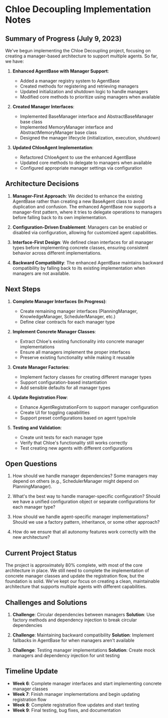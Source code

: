# Chloe Decoupling Implementation Notes

## Summary of Progress (July 9, 2023)

We've begun implementing the Chloe Decoupling project, focusing on creating a manager-based architecture to support multiple agents. So far, we have:

1. **Enhanced AgentBase with Manager Support**:
   - Added a manager registry system to AgentBase
   - Created methods for registering and retrieving managers
   - Updated initialization and shutdown logic to handle managers
   - Modified core methods to prioritize using managers when available

2. **Created Manager Interfaces**:
   - Implemented BaseManager interface and AbstractBaseManager base class
   - Implemented MemoryManager interface and AbstractMemoryManager base class
   - Designed the manager lifecycle (initialization, execution, shutdown)

3. **Updated ChloeAgent Implementation**:
   - Refactored ChloeAgent to use the enhanced AgentBase
   - Updated core methods to delegate to managers when available
   - Configured appropriate manager settings via configuration

## Architecture Decisions

1. **Manager-First Approach**: We decided to enhance the existing AgentBase rather than creating a new BaseAgent class to avoid duplication and confusion. The enhanced AgentBase now supports a manager-first pattern, where it tries to delegate operations to managers before falling back to its own implementation.

2. **Configuration-Driven Enablement**: Managers can be enabled or disabled via configuration, allowing for customized agent capabilities.

3. **Interface-First Design**: We defined clean interfaces for all manager types before implementing concrete classes, ensuring consistent behavior across different implementations.

4. **Backward Compatibility**: The enhanced AgentBase maintains backward compatibility by falling back to its existing implementation when managers are not available.

## Next Steps

1. **Complete Manager Interfaces (In Progress)**:
   - Create remaining manager interfaces (PlanningManager, KnowledgeManager, SchedulerManager, etc.)
   - Define clear contracts for each manager type

2. **Implement Concrete Manager Classes**:
   - Extract Chloe's existing functionality into concrete manager implementations
   - Ensure all managers implement the proper interfaces
   - Preserve existing functionality while making it reusable

3. **Create Manager Factories**:
   - Implement factory classes for creating different manager types
   - Support configuration-based instantiation
   - Add sensible defaults for all manager types

4. **Update Registration Flow**:
   - Enhance AgentRegistrationForm to support manager configuration
   - Create UI for toggling capabilities
   - Support preset configurations based on agent type/role

5. **Testing and Validation**:
   - Create unit tests for each manager type
   - Verify that Chloe's functionality still works correctly
   - Test creating new agents with different configurations

## Open Questions

1. How should we handle manager dependencies? Some managers may depend on others (e.g., SchedulerManager might depend on PlanningManager).

2. What's the best way to handle manager-specific configuration? Should we have a unified configuration object or separate configurations for each manager type?

3. How should we handle agent-specific manager implementations? Should we use a factory pattern, inheritance, or some other approach?

4. How do we ensure that all autonomy features work correctly with the new architecture?

## Current Project Status

The project is approximately 80% complete, with most of the core architecture in place. We still need to complete the implementation of concrete manager classes and update the registration flow, but the foundation is solid. We've kept our focus on creating a clean, maintainable architecture that supports multiple agents with different capabilities.

## Challenges and Solutions

1. **Challenge**: Circular dependencies between managers
   **Solution**: Use factory methods and dependency injection to break circular dependencies

2. **Challenge**: Maintaining backward compatibility
   **Solution**: Implement fallbacks in AgentBase for when managers aren't available

3. **Challenge**: Testing manager implementations
   **Solution**: Create mock managers and dependency injection for unit testing

## Timeline Update

- **Week 6**: Complete manager interfaces and start implementing concrete manager classes
- **Week 7**: Finish manager implementations and begin updating registration flow
- **Week 8**: Complete registration flow updates and start testing
- **Week 9**: Final testing, bug fixes, and documentation 